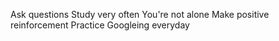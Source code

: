 Ask questions
Study very often
You're not alone
Make positive reinforcement
Practice Googleing everyday
